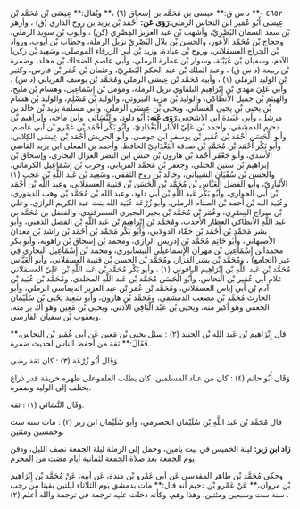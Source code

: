 ٤٦٥٢ -** د س ق:** عيسى بن مُحَمَّد بن إسحاق (٦) ،** ويُقال:** عِيسَى بْن مُحَمَّد بْن عِيسَى أَبُو عُمَير ابن النحاس الرملي.**رَوَى عَن:** أَحْمَد بْن يزيد بن روح الداري (ق) ، وأزهر بْن سعد السمان البَصْرِيّ، وأشهب بْن عبد العزيز المِصْرِي (كن) ، وأيوب بْن سويد الرملي، وحجاج بْن مُحَمَّد الأَعور، والحسن بْن بلال البَصْرِيّ نزيل الرملة، وخطاب بْن أيوب، ورواد بْن الجراح العسقلاني، وروح بْن عبادة، وزيد بْن أَبي الزرقاء الموصلي، وسَعِيد بْن زكريا الآدم، وسفيان بْن عُيَيْنَة، وسوار بْن عمارة الرملي، وأبي عاصم الضحاك بْن مخلد، وضمرة بْن ربيعة (د س ق) ، وعبد الملك بْن عبد الحكم البَصْرِيّ، وعثمان بْن عُمَر بْن فارس، وكثير بْن الوليد الرملي (١) ، وأبيه مُحَمَّد بْن عِيسَى الرملي ومُحَمَّد بْن يوسف الفريابي (د س) ، وأبي عَلِيّ مهدي بْن إِبْرَاهِيم البلقاوي نزيل الرملة، ومؤمل بْن إِسْمَاعِيل، وهشام بْن مليح، والهيثم بْن جميل الأنطاكي، والوليد بْن مزيد البيروتي، والوليد بْن مُسْلِم، والوليد بْن هشام بْن يحيى بْن يحيى الغساني، ويحيى بْن عِيسَى الرملي، وأبي مسلمة يزيد بْن خالد بن مرشل، وأبي عُبَيدة ابن الاشجعي.**رَوَى عَنه:** أَبُو داود، والنَّسَائي، وابن ماجه، وإبراهيم بْن دحيم الدمشقي، وأحمد بْن عَلِيّ الأبار الْبَغْدَادِيّ، وأَبُو بَكْر أَحْمَد بْن عَمْرو بْن أَبي عاصم، وأبو الْحَسَن أَحْمَد بْن عُمَير بْن يوسف ابن جوصى، وأبو الحريش أَحْمَد بْن عِيسَى الكِلابي، وأبو بَكْر أَحْمَد بْن مُحَمَّد بْن صدقة الْبَغْدَادِيّ الحافظ، وأحمد بن المعلى ابن يزيد القاضي الأسدي، وأبو جَعْفَر أَحْمَد بْن هارون بْن حنش ابن النضر الغزال البخاري، وإسحاق بْن إبراهيم بْن سنين الختلي، وجعفر بْن مُحَمَّد الفريابي، وحرب بْن إِسْمَاعِيل الكرماني، والحسن بْن سُفْيَان الشيباني، وخالد بْن روح الثقفي، وسَعِيد بْن عَبد اللَّهِ بْن عجب (١) الأَنْبارِيّ، وأبو الفضل الْعَبَّاس بْن مُحَمَّد بْن الْحَسَن بْن قتيبة العسقلاني، وعبد اللَّه بْن أَحْمَد بْن أَبي الحواري، وأَبُو بَكْر عَبد اللَّهِ بْن أَبي داود، وعبد الله بْن مُحَمَّد بْن وهب الدينوري، وعُبَيد الله بْن أحمد بْن الصنام الرملي، وأبو زُرْعَة عُبَيد الله بنت عبد الكريم الرازي، وعلي بْن سراج المِصْرِي، وعُمَر بْن مُحَمَّد بْن بجير البجيري السمرقندي، والفضل بن مُحَمَّد بن عَبد اللَّهِ الأنطاكي العطار الأحدب، ومُحَمَّد بْن إِبْرَاهِيم بْن عَبد اللَّهِ بْن الفضل الذهبي، وأبو بشر مُحَمَّد بْن أَحْمَد بْن حَمَّاد الدولابي، وأَبُو بَكْر مُحَمَّد بْن أَحْمَد بْن راشد بْن معدان الأصبهاني، وأَبُو حَاتِم مُحَمَّد بْن إدريس الرازي، ومحمد بْن إسحاق بْن راهويه، وأبو بكر محمدابن إِسْمَاعِيل بْن مهران الإِسماعيلي النيسابوري، ومحمد بْن إِسْمَاعِيل البخاري فِي غير (الجامع) ، ومُحَمَّد بْن بشر القزاز، ومُحَمَّد بْن الحسن بْن قتيبة العسقلاني، وأبو الْعَبَّاس مُحَمَّد بْن عَبد اللَّهِ بْن إِبْرَاهِيم اليافوني (١) ، وأبو بَكْر مُحَمَّد بْن عَبد اللَّهِ بْن عَلِيّ العسقلاني غلام أبي عُمَير بْن النحاس، وأَبُو الْحَسَن مُحَمَّد بْن عَبد اللَّهِ المخلدي، ومُحَمَّد بْن عُبَيد بْن آدم بْن أَبي إياس العسقلاني، ومُحَمَّد بْن عُمَر بْن عبد العزيز الديماسي الرملي، وأبو الحارث مُحَمَّد بْن مصعب الدمشقي، ومُحَمَّد بْن هارون، وأبو سَعِيد يَحْيَى بْن سُلَيْمان الجعفي وهو أكبر منه، ويحيى بْن عَبْد الْبَاقِي الأذني، ويحيى بْن مَعِين وهو أك بر منه، ويعقوب بْن سفيان الفارسي.

قال إِبْرَاهِيم بْن عَبد الله بْن الجنيد (٢) : سئل يحيى بْن مَعِين عَن أبي عُمَير بْن النحاس،** فَقَالَ:** ثقة من أحفظ الناس لحديث ضمرة.

وَقَال أَبُو زُرْعَة (٣) : كان ثقة رضى.

وَقَال أَبُو حاتم (٤) : كان من عباد المسلمين، كان يطلب العلموعلى ظهره خريقة قدر ذراع يختلف إلى الوليد وضمرة.

وَقَال النَّسَائي (١) : ثقة.

قال مُحَمَّد بْن عَبد اللَّهِ بْن سُلَيْمان الحضرمي، وأبو سُلَيْمان ابن زبر (٢) : مات سنة ست وخمسين ومئتين.

**زاد ابن زبر:** ليلة الخميس في بيت يامين، وحمل إلى الرملة ليلة الجمعة نصف الليل، ودفن يوم الجمعة بعد صلاة الجمعة لثمانية أيام مضت من المحرم.

وحكى مُحَمَّد بْن طاهر المقدسي عَن أبي عَمْرو بْن مندة، عَن أبيه، عَنْ مُحَمَّد بْن إِبْرَاهِيم بْن مروان،** عَنْ عَمْرو بْن دحيم أنه قال:** مات بدمشق يوم الثلاثاء ليلتين بقيتا من رجب سنة ست وسبعين ومئتين. وهذا وهم، وكأنه دخلت عليه ترجمة في ترجمة والله أعلم (٢) .